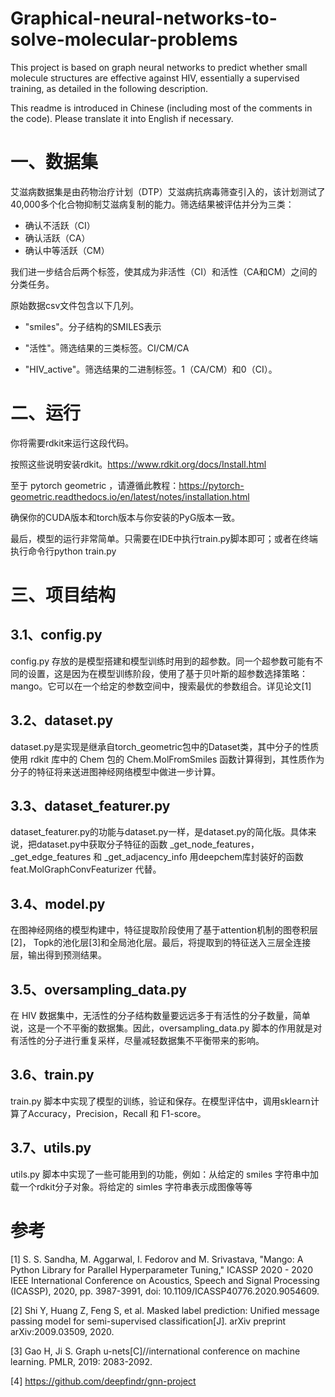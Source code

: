# Graphical-neural-networks-to-solve-molecular-problems

This project is based on graph neural networks to predict whether small molecule structures are effective against HIV, essentially a supervised training, as detailed in the following description.

This readme is introduced in Chinese (including most of the comments in the code). Please translate it into English if necessary.


# 一、数据集
艾滋病数据集是由药物治疗计划（DTP）艾滋病抗病毒筛查引入的，该计划测试了40,000多个化合物抑制艾滋病复制的能力。筛选结果被评估并分为三类：

- 确认不活跃（CI）
- 确认活跃（CA）
- 确认中等活跃（CM）

我们进一步结合后两个标签，使其成为非活性（CI）和活性（CA和CM）之间的分类任务。


原始数据csv文件包含以下几列。

- "smiles"。分子结构的SMILES表示

- "活性"。筛选结果的三类标签。CI/CM/CA

- "HIV_active"。筛选结果的二进制标签。1（CA/CM）和0（CI）。

# 二、运行
你将需要rdkit来运行这段代码。

按照这些说明安装rdkit。https://www.rdkit.org/docs/Install.html

至于 pytorch geometric ，请遵循此教程：https://pytorch-geometric.readthedocs.io/en/latest/notes/installation.html

确保你的CUDA版本和torch版本与你安装的PyG版本一致。 

最后，模型的运行非常简单。只需要在IDE中执行train.py脚本即可；或者在终端执行命令行python train.py

#  三、项目结构
## 3.1、config.py
config.py 存放的是模型搭建和模型训练时用到的超参数。同一个超参数可能有不同的设置，这是因为在模型训练阶段，使用了基于贝叶斯的超参数选择策略：mango。它可以在一个给定的参数空间中，搜索最优的参数组合。详见论文[1]


## 3.2、dataset.py
dataset.py是实现是继承自torch_geometric包中的Dataset类，其中分子的性质使用 rdkit 库中的 Chem 包的 Chem.MolFromSmiles 函数计算得到，其性质作为分子的特征将来送进图神经网络模型中做进一步计算。

## 3.3、dataset_featurer.py
dataset_featurer.py的功能与dataset.py一样，是dataset.py的简化版。具体来说，把dataset.py中获取分子特征的函数 _get_node_features， _get_edge_features 和 _get_adjacency_info 用deepchem库封装好的函数 feat.MolGraphConvFeaturizer 代替。

## 3.4、model.py
在图神经网络的模型构建中，特征提取阶段使用了基于attention机制的图卷积层[2]， Topk的池化层[3]和全局池化层。最后，将提取到的特征送入三层全连接层，输出得到预测结果。

## 3.5、oversampling_data.py
在 HIV 数据集中，无活性的分子结构数量要远远多于有活性的分子数量，简单说，这是一个不平衡的数据集。因此，oversampling_data.py 脚本的作用就是对有活性的分子进行重复采样，尽量减轻数据集不平衡带来的影响。

## 3.6、train.py
train.py 脚本中实现了模型的训练，验证和保存。在模型评估中，调用sklearn计算了Accuracy，Precision，Recall 和 F1-score。

## 3.7、utils.py
utils.py 脚本中实现了一些可能用到的功能，例如：从给定的 smiles 字符串中加载一个rdkit分子对象。将给定的 simles 字符串表示成图像等等

# 参考
[1] S. S. Sandha, M. Aggarwal, I. Fedorov and M. Srivastava, "Mango: A Python Library for Parallel Hyperparameter Tuning," ICASSP 2020 - 2020 IEEE International Conference on Acoustics, Speech and Signal Processing (ICASSP), 2020, pp. 3987-3991, doi: 10.1109/ICASSP40776.2020.9054609.

[2] Shi Y, Huang Z, Feng S, et al. Masked label prediction: Unified message passing model for semi-supervised classification[J]. arXiv preprint arXiv:2009.03509, 2020.

[3] Gao H, Ji S. Graph u-nets[C]//international conference on machine learning. PMLR, 2019: 2083-2092.

[4] https://github.com/deepfindr/gnn-project
